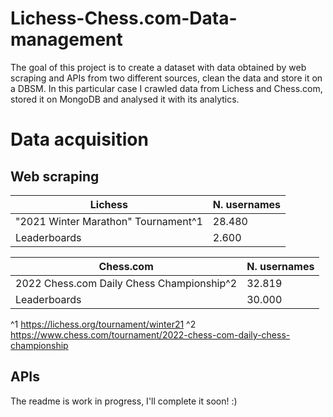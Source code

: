 # Lichess-Chess.com-Data-management

The goal of this project is to create a dataset with data obtained by web scraping and APIs from two different sources, clean the data and store it on a DBSM. 
In this particular case I crawled data from Lichess and Chess.com, stored it on MongoDB and analysed it with its analytics. 

# Data acquisition
## Web scraping
|Lichess    | N. usernames |
|--------------|----|
  | "2021 Winter Marathon" Tournament^1     | 28.480            |
|Leaderboards    |2.600           |

|Chess.com     | N. usernames |
|--------------|----|
| 2022 Chess.com Daily Chess Championship^2     |32.819             |
|Leaderboards    |30.000           |

^1 https://lichess.org/tournament/winter21
^2 https://www.chess.com/tournament/2022-chess-com-daily-chess-championship
## APIs






The readme is work in progress, I'll complete it soon! :)
